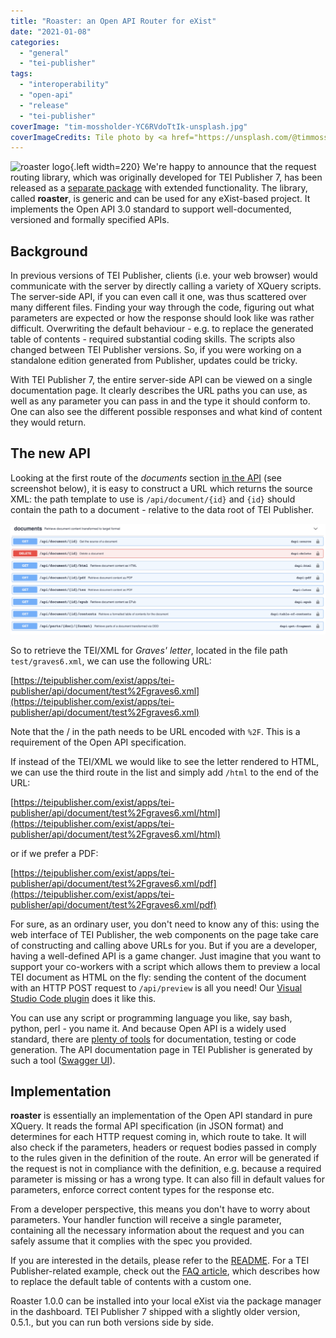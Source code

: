 ```yaml
---
title: "Roaster: an Open API Router for eXist"
date: "2021-01-08"
categories: 
  - "general"
  - "tei-publisher"
tags: 
  - "interoperability"
  - "open-api"
  - "release"
  - "tei-publisher"
coverImage: "tim-mossholder-YC6RVdoTtIk-unsplash.jpg"
coverImageCredits: Tile photo by <a href="https://unsplash.com/@timmossholder?utm_source=unsplash&utm_medium=referral&utm_content=creditCopyText" target="unsplash">Tim Mossholder</a> on <a href="https://unsplash.com/s/photos/roaster?utm_source=unsplash&utm_medium=referral&utm_content=creditCopyText" target="unsplash">Unsplash</a>
---
```


![](https://e-editiones.org/wp-content/uploads/2021/01/icon.svg "roaster logo"){.left width=220}
We're happy to announce that the request routing library, which was originally developed for TEI Publisher 7, has been released as a [separate package](https://github.com/eeditiones/roaster) with extended functionality. The library, called **roaster**, is generic and can be used for any eXist-based project. It implements the Open API 3.0 standard to support well-documented, versioned and formally specified APIs.

## Background

In previous versions of TEI Publisher, clients (i.e. your web browser) would communicate with the server by directly calling a variety of XQuery scripts. The server-side API, if you can even call it one, was thus scattered over many different files. Finding your way through the code, figuring out what parameters are expected or how the response should look like was rather difficult. Overwriting the default behaviour - e.g. to replace the generated table of contents - required substantial coding skills. The scripts also changed between TEI Publisher versions. So, if you were working on a standalone edition generated from Publisher, updates could be tricky.

With TEI Publisher 7, the entire server-side API can be viewed on a single documentation page. It clearly describes the URL paths you can use, as well as any parameter you can pass in and the type it should conform to. One can also see the different possible responses and what kind of content they would return.

## The new API

Looking at the first route of the _documents_ section [in the API](https://teipublisher.com/exist/apps/tei-publisher/api.html "in the API") (see screenshot below), it is easy to construct a URL which returns the source XML: the path template to use is `/api/document/{id}` and `{id}` should contain the path to a document - relative to the data root of TEI Publisher.

![Documents API screenshot](/img/documents-1024x359.png)

So to retrieve the TEI/XML for _Graves' letter_, located in the file path `test/graves6.xml`, we can use the following URL:

[https://teipublisher.com/exist/apps/tei-publisher/api/document/test%2Fgraves6.xml](https://teipublisher.com/exist/apps/tei-publisher/api/document/test%2Fgraves6.xml)

Note that the / in the path needs to be URL encoded with `%2F`. This is a requirement of the Open API specification.

If instead of the TEI/XML we would like to see the letter rendered to HTML, we can use the third route in the list and simply add `/html` to the end of the URL:

[https://teipublisher.com/exist/apps/tei-publisher/api/document/test%2Fgraves6.xml/html](https://teipublisher.com/exist/apps/tei-publisher/api/document/test%2Fgraves6.xml/html)

or if we prefer a PDF:

[https://teipublisher.com/exist/apps/tei-publisher/api/document/test%2Fgraves6.xml/pdf](https://teipublisher.com/exist/apps/tei-publisher/api/document/test%2Fgraves6.xml/pdf)

For sure, as an ordinary user, you don't need to know any of this: using the web interface of TEI Publisher, the web components on the page take care of constructing and calling above URLs for you. But if you are a developer, having a well-defined API is a game changer. Just imagine that you want to support your co-workers with a script which allows them to preview a local TEI document as HTML on the fly: sending the content of the document with an HTTP POST request to `/api/preview` is all you need! Our [Visual Studio Code plugin](https://e-editiones.org/vscode/) does it like this.

You can use any script or programming language you like, say bash, python, perl - you name it. And because Open API is a widely used standard, there are [plenty of tools](https://openapi.tools/) for documentation, testing or code generation. The API documentation page in TEI Publisher is generated by such a tool ([Swagger UI](https://swagger.io/tools/swagger-ui/)).

## Implementation

**roaster** is essentially an implementation of the Open API standard in pure XQuery. It reads the formal API specification (in JSON format) and determines for each HTTP request coming in, which route to take. It will also check if the parameters, headers or request bodies passed in comply to the rules given in the definition of the route. An error will be generated if the request is not in compliance with the definition, e.g. because a required parameter is missing or has a wrong type. It can also fill in default values for parameters, enforce correct content types for the response etc.

From a developer perspective, this means you don't have to worry about parameters. Your handler function will receive a single parameter, containing all the necessary information about the request and you can safely assume that it complies with the spec you provided.

If you are interested in the details, please refer to the [README](https://github.com/eeditiones/roaster). For a TEI Publisher-related example, check out the [FAQ article](https://faq.teipublisher.com/templates/custom-toc/), which describes how to replace the default table of contents with a custom one.

Roaster 1.0.0 can be installed into your local eXist via the package manager in the dashboard. TEI Publisher 7 shipped with a slightly older version, 0.5.1., but you can run both versions side by side.